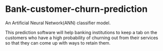# Bank-customer-churn-prediction
An Artificial Neural Network(ANN) classifier model.

This prediction software will help banking institutions to keep a tab on the customers who have a high probability of churning out from their services so that they can come up with ways to retain them.
